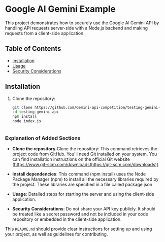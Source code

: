 # Google AI Gemini Example

This project demonstrates how to securely use the Google AI Gemini API by handling API requests server-side with a Node.js backend and making requests from a client-side application.

## Table of Contents

- [Installation](#installation)
- [Usage](#usage)
- [Security Considerations](#security-considerations)

## Installation

1. Clone the repository:

   ```sh
   git clone https://github.com/Gemini-api-competition/testing-gemini-api.git
   cd testing-gemini-api
   npm install
   node index.js
   


### Explanation of Added Sections

- **Clone the repository**:Clone the repository: This command retrieves the project code from GitHub. You'll need Git installed on your system. You can find installation instructions on the official Git website (https://www.git-scm.com/downloads(https://git-scm.com/downloads)).
- **Install dependencies**: This command (npm install) uses the Node Package Manager (npm) to install all the necessary libraries required by the project. These libraries are specified in a file called package.json
- **Usage**: Detailed steps for starting the server and using the client-side application.

- **Security Considerations**: Do not share your API key publicly. It should be treated like a secret password and not be included in your code repository or embedded in the client-side application.


This `README.md` should provide clear instructions for setting up and using your project, as well as guidelines for contributing.
